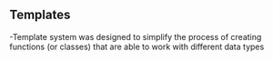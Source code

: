 ## Templates 
-Template system was designed to simplify the process of creating functions (or classes) that are able to work with different data types
